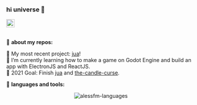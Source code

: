 ### hi universe :wave:
<a href="https://www.linkedin.com/in/alessandro-malheiro/">
  <img alt="Alessandro Figueiredo | LinkedIN" width="22px" src="https://raw.githubusercontent.com/peterthehan/peterthehan/master/assets/linkedin.svg"/>
</a>
<br><br/>

:file_folder: **about my repos:**
<!-- TODO-IST:START -->
:cactus:  My most recent project: [jua][jua]!           
:memo:  I’m currently learning how to make a game on Godot Engine and build an app with ElectronJS and ReactJS.          
:dart:  2021 Goal: Finish [jua][jua] and [the-candle-curse][tcc].           
<!-- TODO-IST:END -->

:speech_balloon: **languages and tools:**
<p align="center">
  <img src="https://github-readme-stats.vercel.app/api/top-langs/?username=alessfm&theme=tokyonight&layout=compact&" alt="alessfm-languages" />
</p>

[jua]: https://github.com/alessfm/jua
[tcc]: https://github.com/alessfm/the-candle-curse
